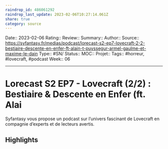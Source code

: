 ```yaml
---
raindrop_id: 486061292
raindrop_last_update: 2023-02-06T10:27:14.061Z
share: true
category: source
---
```


Date:: 2023-02-06
Rating::
Review:: 
Summary:: 
Author::
Source:: https://syfantasy.fr/medias/podcast/lorecast-s2-ep7-lovecraft-2-2-bestiaire-descente-en-enfer-ft-alain-t-puyssegur-armel-gaulme-et-maxime-le-dain
Type:: #SN/
Status:: 
MOC::
Projet:: 
Tags:: #horreur, #lovecraft, #podcast
Week:: 06

***
# Lorecast S2 EP7 - Lovecraft (2/2) : Bestiaire & Descente en Enfer (ft. Alai

Syfantasy vous propose un podcast sur l’univers fascinant de Lovecraft en compagnie d’experts et de lecteurs avertis.

## Highlights

